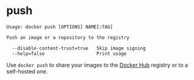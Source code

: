 <!--[metadata]>
+++
title = "push"
description = "The push command description and usage"
keywords = ["share, push, image"]
[menu.engine]
parent = "smn_engine_cli"
+++
<![end-metadata]-->

# push

    Usage: docker push [OPTIONS] NAME[:TAG]

    Push an image or a repository to the registry

      --disable-content-trust=true   Skip image signing
      --help=false                   Print usage

Use `docker push` to share your images to the [Docker Hub](https://hub.docker.com)
registry or to a self-hosted one.
